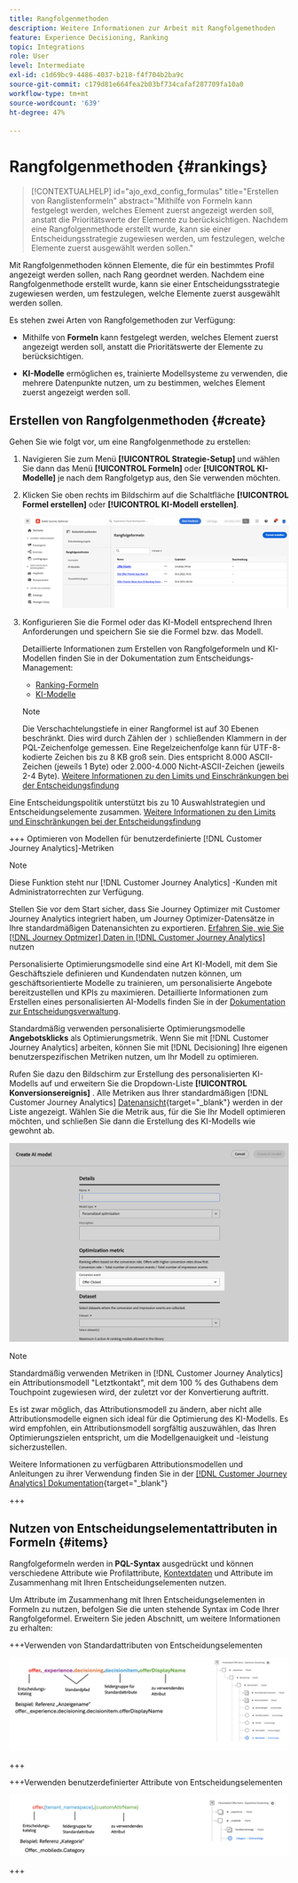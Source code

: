 ```yaml
---
title: Rangfolgenmethoden
description: Weitere Informationen zur Arbeit mit Rangfolgemethoden
feature: Experience Decisioning, Ranking
topic: Integrations
role: User
level: Intermediate
exl-id: c1d69bc9-4486-4037-b218-f4f704b2ba9c
source-git-commit: c179d81e664fea2b03bf734cafaf287709fa10a0
workflow-type: tm+mt
source-wordcount: '639'
ht-degree: 47%

---
```


# Rangfolgenmethoden {#rankings}

>[!CONTEXTUALHELP]
>id="ajo_exd_config_formulas"
>title="Erstellen von Ranglistenformeln"
>abstract="Mithilfe von Formeln kann festgelegt werden, welches Element zuerst angezeigt werden soll, anstatt die Prioritätswerte der Elemente zu berücksichtigen. Nachdem eine Rangfolgenmethode erstellt wurde, kann sie einer Entscheidungsstrategie zugewiesen werden, um festzulegen, welche Elemente zuerst ausgewählt werden sollen."

Mit Rangfolgenmethoden können Elemente, die für ein bestimmtes Profil angezeigt werden sollen, nach Rang geordnet werden. Nachdem eine Rangfolgenmethode erstellt wurde, kann sie einer Entscheidungsstrategie zugewiesen werden, um festzulegen, welche Elemente zuerst ausgewählt werden sollen.

Es stehen zwei Arten von Rangfolgemethoden zur Verfügung:

* Mithilfe von **Formeln** kann festgelegt werden, welches Element zuerst angezeigt werden soll, anstatt die Prioritätswerte der Elemente zu berücksichtigen.

* **KI-Modelle** ermöglichen es, trainierte Modellsysteme zu verwenden, die mehrere Datenpunkte nutzen, um zu bestimmen, welches Element zuerst angezeigt werden soll.

## Erstellen von Rangfolgenmethoden {#create}

Gehen Sie wie folgt vor, um eine Rangfolgenmethode zu erstellen:

1. Navigieren Sie zum Menü **[!UICONTROL Strategie-Setup]** und wählen Sie dann das Menü **[!UICONTROL Formeln]** oder **[!UICONTROL KI-Modelle]** je nach dem Rangfolgetyp aus, den Sie verwenden möchten.

1. Klicken Sie oben rechts im Bildschirm auf die Schaltfläche **[!UICONTROL Formel erstellen]** oder **[!UICONTROL KI-Modell erstellen]**.

   ![](assets/ranking-create.png)

1. Konfigurieren Sie die Formel oder das KI-Modell entsprechend Ihren Anforderungen und speichern Sie sie die Formel bzw. das Modell.

   Detaillierte Informationen zum Erstellen von Rangfolgeformeln und KI-Modellen finden Sie in der Dokumentation zum Entscheidungs-Management:

   * [Ranking-Formeln](../offers/ranking/create-ranking-formulas.md)
   * [KI-Modelle](../offers/ranking/ai-models.md)

   >[!NOTE]
   >
   >Die Verschachtelungstiefe in einer Rangformel ist auf 30 Ebenen beschränkt. Dies wird durch Zählen der `)` schließenden Klammern in der PQL-Zeichenfolge gemessen. Eine Regelzeichenfolge kann für UTF-8-kodierte Zeichen bis zu 8 KB groß sein. Dies entspricht 8.000 ASCII-Zeichen (jeweils 1 Byte) oder 2.000-4.000 Nicht-ASCII-Zeichen (jeweils 2-4 Byte). [Weitere Informationen zu den Limits und Einschränkungen bei der Entscheidungsfindung](gs-experience-decisioning.md#guardrails)

Eine Entscheidungspolitik unterstützt bis zu 10 Auswahlstrategien und Entscheidungselemente zusammen. [Weitere Informationen zu den Limits und Einschränkungen bei der Entscheidungsfindung](gs-experience-decisioning.md#guardrails)

+++ Optimieren von Modellen für benutzerdefinierte [!DNL Customer Journey Analytics]-Metriken

>[!NOTE]
>
>Diese Funktion steht nur [!DNL Customer Journey Analytics] -Kunden mit Administratorrechten zur Verfügung.
>
>Stellen Sie vor dem Start sicher, dass Sie Journey Optimizer mit Customer Journey Analytics integriert haben, um Journey Optimizer-Datensätze in Ihre standardmäßigen Datenansichten zu exportieren. [Erfahren Sie, wie Sie  [!DNL Journey Optmizer] Daten in [!DNL Customer Journey Analytics]](../reports/cja-ajo.md) nutzen

Personalisierte Optimierungsmodelle sind eine Art KI-Modell, mit dem Sie Geschäftsziele definieren und Kundendaten nutzen können, um geschäftsorientierte Modelle zu trainieren, um personalisierte Angebote bereitzustellen und KPIs zu maximieren. Detaillierte Informationen zum Erstellen eines personalisierten AI-Modells finden Sie in der [Dokumentation zur Entscheidungsverwaltung](../offers/ranking/personalized-optimization-model.md).

Standardmäßig verwenden personalisierte Optimierungsmodelle **Angebotsklicks** als Optimierungsmetrik. Wenn Sie mit [!DNL Customer Journey Analytics] arbeiten, können Sie mit [!DNL Decisioning] Ihre eigenen benutzerspezifischen Metriken nutzen, um Ihr Modell zu optimieren.

Rufen Sie dazu den Bildschirm zur Erstellung des personalisierten KI-Modells auf und erweitern Sie die Dropdown-Liste **[!UICONTROL Konversionsereignis]** . Alle Metriken aus Ihrer standardmäßigen [!DNL Customer Journey Analytics] [Datenansicht](https://experienceleague.adobe.com/en/docs/analytics-platform/using/cja-dataviews/data-views){target="_blank"} werden in der Liste angezeigt. Wählen Sie die Metrik aus, für die Sie Ihr Modell optimieren möchten, und schließen Sie dann die Erstellung des KI-Modells wie gewohnt ab.

![](assets/ai-ranking-custom-metrics.png)

>[!NOTE]
>
>Standardmäßig verwenden Metriken in [!DNL Customer Journey Analytics] ein Attributionsmodell &quot;Letztkontakt&quot;, mit dem 100 % des Guthabens dem Touchpoint zugewiesen wird, der zuletzt vor der Konvertierung auftritt.
>
>Es ist zwar möglich, das Attributionsmodell zu ändern, aber nicht alle Attributionsmodelle eignen sich ideal für die Optimierung des KI-Modells. Es wird empfohlen, ein Attributionsmodell sorgfältig auszuwählen, das Ihren Optimierungszielen entspricht, um die Modellgenauigkeit und -leistung sicherzustellen.
>
>Weitere Informationen zu verfügbaren Attributionsmodellen und Anleitungen zu ihrer Verwendung finden Sie in der [[!DNL Customer Journey Analytics] Dokumentation](https://experienceleague.adobe.com/en/docs/analytics-platform/using/cja-dataviews/component-settings/attribution){target="_blank"}

+++

## Nutzen von Entscheidungselementattributen in Formeln {#items}

Rangfolgeformeln werden in **PQL-Syntax** ausgedrückt und können verschiedene Attribute wie Profilattribute, [Kontextdaten](context-data.md) und Attribute im Zusammenhang mit Ihren Entscheidungselementen nutzen.

Um Attribute im Zusammenhang mit Ihren Entscheidungselementen in Formeln zu nutzen, befolgen Sie die unten stehende Syntax im Code Ihrer Rangfolgeformel. Erweitern Sie jeden Abschnitt, um weitere Informationen zu erhalten:

+++Verwenden von Standardattributen von Entscheidungselementen

![](assets/formula-attribute.png)

+++

+++Verwenden benutzerdefinierter Attribute von Entscheidungselementen

![](assets/formula-attribute-custom.png)

+++
